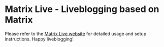 # Matrix Live - Liveblogging based on Matrix

Please refer to the [Matrix Live website](https://live.hello-matrix.net/) for detailed  usage and setup instructions. Happy liveblogging!

